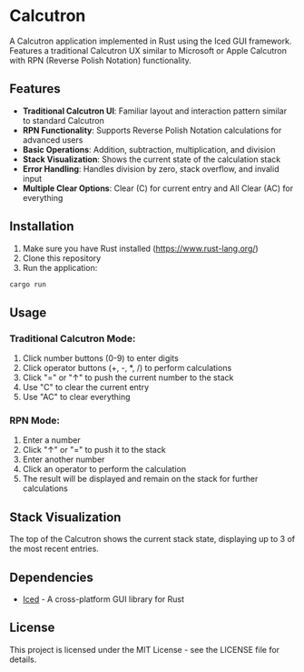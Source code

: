 # Calcutron

A Calcutron application implemented in Rust using the Iced GUI framework. Features a traditional Calcutron UX similar to Microsoft or Apple Calcutron with RPN (Reverse Polish Notation) functionality.

## Features

- **Traditional Calcutron UI**: Familiar layout and interaction pattern similar to standard Calcutron
- **RPN Functionality**: Supports Reverse Polish Notation calculations for advanced users
- **Basic Operations**: Addition, subtraction, multiplication, and division
- **Stack Visualization**: Shows the current state of the calculation stack
- **Error Handling**: Handles division by zero, stack overflow, and invalid input
- **Multiple Clear Options**: Clear (C) for current entry and All Clear (AC) for everything

## Installation

1. Make sure you have Rust installed (https://www.rust-lang.org/)
2. Clone this repository
3. Run the application:

```bash
cargo run
```

## Usage

### Traditional Calcutron Mode:
1. Click number buttons (0-9) to enter digits
2. Click operator buttons (+, -, *, /) to perform calculations
3. Click "=" or "↑" to push the current number to the stack
4. Use "C" to clear the current entry
5. Use "AC" to clear everything

### RPN Mode:
1. Enter a number
2. Click "↑" or "=" to push it to the stack
3. Enter another number
4. Click an operator to perform the calculation
5. The result will be displayed and remain on the stack for further calculations

## Stack Visualization

The top of the Calcutron shows the current stack state, displaying up to 3 of the most recent entries.

## Dependencies

- [Iced](https://github.com/iced-rs/iced) - A cross-platform GUI library for Rust

## License

This project is licensed under the MIT License - see the LICENSE file for details.